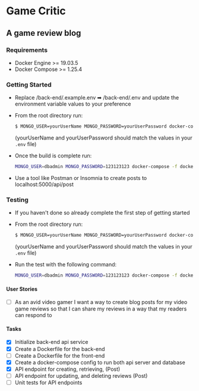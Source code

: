 # Game Critic

## A game review blog

### Requirements

- Docker Engine >= 19.03.5
- Docker Compose >= 1.25.4

### Getting Started

- Replace /back-end/.example.env ➡ /back-end/.env and update the environment variable values to your preference

- From the root directory run:

  ```sh
  $ MONGO_USER=yourUserName MONGO_PASSWORD=yourUserPassword docker-compose -f docker/docker-compose.yml build
  ```

  (yourUserName and yourUserPassword should match the values in your `.env` file)

- Once the build is complete run:

  ```sh
  MONGO_USER=dbadmin MONGO_PASSWORD=123123123 docker-compose -f docker/docker-compose.yml up
  ```

- Use a tool like Postman or Insomnia to create posts to localhost:5000/api/post

### Testing

- If you haven't done so already complete the first step of getting started

- From the root directory run:

  ```sh
  $ MONGO_USER=yourUserName MONGO_PASSWORD=yourUserPassword docker-compose -f docker/docker-compose.yml build
  ```

  (yourUserName and yourUserPassword should match the values in your `.env` file)

- Run the test with the following command:
  ```sh
  MONGO_USER=dbadmin MONGO_PASSWORD=123123123 docker-compose -f docker/docker-compose.yml up --abort-on-container-exit
  ```

#### User Stories

- [ ] As an avid video gamer I want a way to create blog posts for my video game reviews so that I can share my reviews in a way that my readers can respond to

#### Tasks

- [x] Initialize back-end api service
- [x] Create a Dockerfile for the back-end
- [ ] Create a Dockerfile for the front-end
- [x] Create a docker-compose config to run both api server and database
- [x] API endpoint for creating, retrieving, (Post)
- [ ] API endpoint for updating, and deleting reviews (Post)
- [ ] Unit tests for API endpoints
